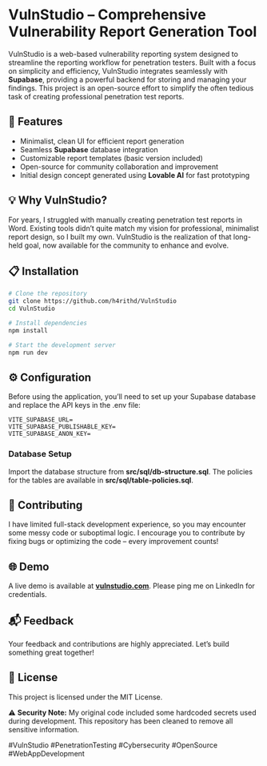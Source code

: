 # VulnStudio – Comprehensive Vulnerability Report Generation Tool  

VulnStudio is a web-based vulnerability reporting system designed to streamline the reporting workflow for penetration testers. Built with a focus on simplicity and efficiency, VulnStudio integrates seamlessly with **Supabase**, providing a powerful backend for storing and managing your findings. This project is an open-source effort to simplify the often tedious task of creating professional penetration test reports.  

## 🚀 Features  
- Minimalist, clean UI for efficient report generation  
- Seamless **Supabase** database integration  
- Customizable report templates (basic version included)  
- Open-source for community collaboration and improvement
- Initial design concept generated using **Lovable AI** for fast prototyping

## 💡 Why VulnStudio?  
For years, I struggled with manually creating penetration test reports in Word. Existing tools didn’t quite match my vision for professional, minimalist report design, so I built my own. VulnStudio is the realization of that long-held goal, now available for the community to enhance and evolve.  

## 📋 Installation  
```bash
# Clone the repository
git clone https://github.com/h4rithd/VulnStudio
cd VulnStudio

# Install dependencies
npm install

# Start the development server
npm run dev
```

## ⚙️ Configuration  
Before using the application, you’ll need to set up your Supabase database and replace the API keys in the .env file:  
```
VITE_SUPABASE_URL=
VITE_SUPABASE_PUBLISHABLE_KEY=
VITE_SUPABASE_ANON_KEY=
```

### Database Setup  
Import the database structure from **src/sql/db-structure.sql**. The policies for the tables are available in **src/sql/table-policies.sql**.  

## 📝 Contributing  
I have limited full-stack development experience, so you may encounter some messy code or suboptimal logic. I encourage you to contribute by fixing bugs or optimizing the code – every improvement counts!   

## 🌐 Demo  
A live demo is available at **[vulnstudio.com](https://vulnstudio.com)**. Please ping me on LinkedIn for credentials.  

## 📬 Feedback  
Your feedback and contributions are highly appreciated. Let’s build something great together!  

## 📄 License  
This project is licensed under the MIT License.  

⚠️ **Security Note:** My original code included some hardcoded secrets used during development. This repository has been cleaned to remove all sensitive information. 

#VulnStudio #PenetrationTesting #Cybersecurity #OpenSource #WebAppDevelopment  
